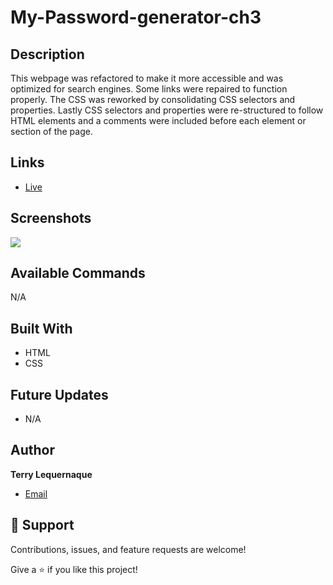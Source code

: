 # My-Password-generator-ch3

## Description
This webpage was refactored to make it more accessible and was optimized for search engines. Some links were repaired to function properly. The CSS was reworked by consolidating CSS selectors and properties. Lastly CSS selectors and properties were re-structured to follow HTML elements  and a comments were included before each element or section of the page. 

## Links

- [Live](https://tlequernaque.github.io/Horiseon-ch1/)

## Screenshots

![](Hsite-screenshot.png)

## Available Commands

N/A

## Built With

- HTML
- CSS

## Future Updates

- N/A

## Author

**Terry Lequernaque**

- [Email](mailto:t.lequernaque@yahoo.com?subject=Hi "Hi!")

## 🤝 Support

Contributions, issues, and feature requests are welcome!

Give a ⭐️ if you like this project!